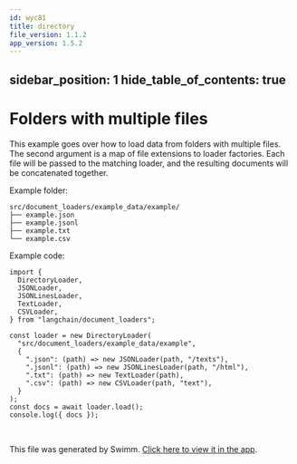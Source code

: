 ```yaml
---
id: wyc81
title: directory
file_version: 1.1.2
app_version: 1.5.2
---
```


## sidebar\_position: 1 hide\_table\_of\_contents: true

# Folders with multiple files

This example goes over how to load data from folders with multiple files. The second argument is a map of file extensions to loader factories. Each file will be passed to the matching loader, and the resulting documents will be concatenated together.

Example folder:

```
src/document_loaders/example_data/example/
├── example.json
├── example.jsonl
├── example.txt
└── example.csv
```

Example code:

```
import {
  DirectoryLoader,
  JSONLoader,
  JSONLinesLoader,
  TextLoader,
  CSVLoader,
} from "langchain/document_loaders";

const loader = new DirectoryLoader(
  "src/document_loaders/example_data/example",
  {
    ".json": (path) => new JSONLoader(path, "/texts"),
    ".jsonl": (path) => new JSONLinesLoader(path, "/html"),
    ".txt": (path) => new TextLoader(path),
    ".csv": (path) => new CSVLoader(path, "text"),
  }
);
const docs = await loader.load();
console.log({ docs });
```

<br/>

This file was generated by Swimm. [Click here to view it in the app](/repos/Z2l0aHViJTNBJTNBbGFuZ2NoYWluanMlM0ElM0FtbWl6dXRhbmk=/docs/wyc81).
